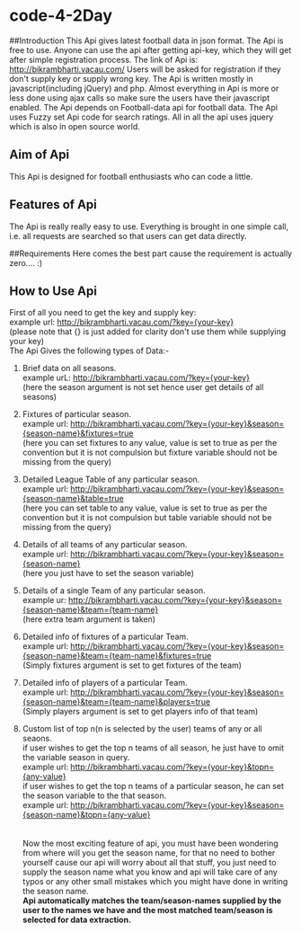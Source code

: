 # code-4-2Day


##Introduction
This Api gives latest football data in json format.
The Api is free to use.
Anyone can use the api after getting api-key, which they will get after simple registration process.
The link of Api is: http://bikrambharti.vacau.com/
Users will be asked for registration if they don't supply key or supply wrong key.
The Api is written mostly in javascript(including jQuery) and php.
Almost everything in Api is more or less done using ajax calls so make sure the users have their javascript enabled.
The Api depends on Football-data api for football data.
The Api uses Fuzzy set Api code for search ratings.
All in all the api uses jquery which is also in open source world.


## Aim of Api
This Api is designed for football enthusiasts who can code a little.


## Features of Api
The Api is really really easy to use.
Everything is brought in one simple call, i.e. all requests are searched so that users can get data directly.


##Requirements 
Here comes the best part cause the requirement is actually zero.... :)


## How to Use Api
First of all you need to get the key and supply key:<br>
example url: http://bikrambharti.vacau.com/?key={your-key}<br>
(please note that {} is just added for clarity don't use them while supplying your key)<br>
The Api Gives the following types of Data:-<br>

1. Brief data on all seasons.<br>
   example urL: http://bikrambharti.vacau.com/?key={your-key}<br>
   (here the season argument is not set hence user get details of all seasons)<br>

2. Fixtures of particular season.<br>
  example url: http://bikrambharti.vacau.com/?key={your-key}&season={season-name}&fixtures=true<br>
  (here you can set fixtures to any value, value is set to true as per the convention but it is not compulsion but
  fixture variable should not be missing from the query)<br>
3. Detailed League Table of any particular season.<br>
  example url: http://bikrambharti.vacau.com/?key={your-key}&season={season-name}&table=true<br>
  (here you can set table to any value, value is set to true as per the convention but it is not compulsion but
  table variable should not be missing from the query)<br>
4. Details of all teams of any particular season.<br>
   example url: http://bikrambharti.vacau.com/?key={your-key}&season={season-name}<br>
   (here you just have to set the season variable)<br>
5. Details of a single Team of any particular season.<br>
   example ur: http://bikrambharti.vacau.com/?key={your-key}&season={season-name}&team={team-name}<br>
   (here extra team argument is taken)<br>
6. Detailed info of fixtures of a particular Team.<br>
   example url: http://bikrambharti.vacau.com/?key={your-key}&season={season-name}&team={team-name}&fixtures=true<br>
   (Simply fixtures argument is set to get fixtures of the team)<br>
7. Detailed info of players of a particular Team.<br>
   example url: http://bikrambharti.vacau.com/?key={your-key}&season={season-name}&team={team-name}&players=true<br>
   (Simply players argument is set to get players info of that team)<br>
8. Custom list of top n(n is selected by the user) teams of any or all seaons.<br>
   if user wishes to get the top n teams of all season, he just have to omit the variable season in query.<br>
   example url: http://bikrambharti.vacau.com/?key={your-key}&topn={any-value}<br>
   if user wishes to get the top n teams of a particular season, he can set the season variable to the that season.<br>
   example url: http://bikrambharti.vacau.com/?key={your-key}&season={season-name}&topn={any-value}<br>
<br><br>
Now the most exciting feature of api, you must have been wondering from where will you get the season name,
for that no need to bother yourself cause our api will worry about all that stuff, you just need to supply the
season name what you know and api will take care of any typos or any other small mistakes which you might have
done in writing the season name.<br>
**Api automatically matches the team/season-names supplied by the user to the names we have and the most matched team/season is selected for data extraction.**

